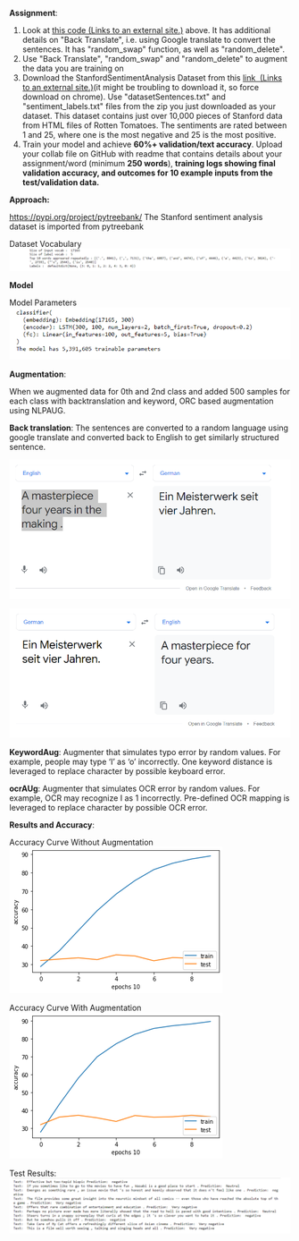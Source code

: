 ﻿**Assignment**:

1. Look at [this code (Links to an external site.)](https://colab.research.google.com/drive/19wZi7P0Tzq9ZxeMz5EDmzfWFBLFWe6kN?usp=sharing&pli=1&authuser=3) above. It has additional details on "Back Translate", i.e. using Google translate to convert the sentences. It has "random\_swap" function, as well as "random\_delete". 
1. Use "Back Translate", "random\_swap" and "random\_delete" to augment the data you are training on
1. Download the StanfordSentimentAnalysis Dataset from this [link  (Links to an external site.)](http://nlp.stanford.edu/~socherr/stanfordSentimentTreebank.zip)(it might be troubling to download it, so force download on chrome). Use "datasetSentences.txt" and "sentiment\_labels.txt" files from the zip you just downloaded as your dataset. This dataset contains just over 10,000 pieces of Stanford data from HTML files of Rotten Tomatoes. The sentiments are rated between 1 and 25, where one is the most negative and 25 is the most positive.
1. Train your model and achieve **60%+ validation/text accuracy**. Upload your collab file on GitHub with readme that contains details about your assignment/word (minimum **250 words**), **training logs showing final validation accuracy, and outcomes for 10 example inputs from the test/validation data.**

**Approach:**

<https://pypi.org/project/pytreebank/> The Stanford sentiment analysis dataset is imported from pytreebank 


Dataset Vocabulary
![Dataset Vocabulary](https://github.com/JahnaviRamagiri/END2.0/blob/main/Session-5%20Sentiment%20Analysis%20using%20LSTM%20RNN/images/vocabulary.png)

**Model** 

Model Parameters
![Model Parameters](https://github.com/JahnaviRamagiri/END2.0/blob/main/Session-5%20Sentiment%20Analysis%20using%20LSTM%20RNN/images/model_param.png)

**Augmentation**:

When we augmented data for 0th and 2nd class and added 500 samples for each class with backtranslation and keyword, ORC based augmentation using NLPAUG.

**Back translation**: The sentences are converted to a random language using google translate and converted back to English to get similarly structured sentence.

![English to german](https://github.com/JahnaviRamagiri/END2.0/blob/main/Session-5%20Sentiment%20Analysis%20using%20LSTM%20RNN/images/english_german.png)

![German to english](https://github.com/JahnaviRamagiri/END2.0/blob/main/Session-5%20Sentiment%20Analysis%20using%20LSTM%20RNN/images/german_to_english.png)

**KeywordAug**: Augmenter that simulates typo error by random values. For example, people may type ‘I’ as ‘o’ incorrectly. One keyword distance is leveraged to replace character by possible keyboard error.

**ocrAUg**: Augmenter that simulates OCR error by random values. For example, OCR may recognize I as 1 incorrectly. Pre-defined OCR mapping is leveraged to replace character by possible OCR error.

**Results and Accuracy**:

Accuracy Curve Without Augmentation
![accuracy curve without augmentation](https://github.com/JahnaviRamagiri/END2.0/blob/main/Session-5%20Sentiment%20Analysis%20using%20LSTM%20RNN/images/without_augmentation.png)

Accuracy Curve With Augmentation
![accuracy curve with augmentation](https://github.com/JahnaviRamagiri/END2.0/blob/main/Session-5%20Sentiment%20Analysis%20using%20LSTM%20RNN/images/with_augmentation.png)


Test Results:
![image](https://github.com/JahnaviRamagiri/END2.0/blob/main/Session-5%20Sentiment%20Analysis%20using%20LSTM%20RNN/images/test_results.PNG)





